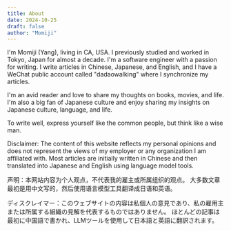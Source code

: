 ```yaml
---
title: About
date: 2024-10-25
draft: false
author: "Momiji"
---
```


I'm Momiji (Yang), living in CA, USA. I previously studied and worked in Tokyo, Japan for almost a decade. I'm a software engineer with a passion for writing. I write articles in Chinese, Japanese, and English, and I have a WeChat public account called "dadaowalking" where I synchronize my articles.

I'm an avid reader and love to share my thoughts on books, movies, and life. I'm also a big fan of Japanese culture and enjoy sharing my insights on Japanese culture, language, and life.

To write well, express yourself like the common people, but think like a wise man.

Disclaimer: The content of this website reflects my personal opinions and does not represent the views of my employer or any organization I am affiliated with. Most articles are initially written in Chinese and then translated into Japanese and English using language model tools.

声明：本网站内容为个人观点，不代表我的雇主或所属组织的观点。 大多数文章最初是用中文写的，然后使用语言模型工具翻译成日语和英语。

ディスクレイマー：このウェブサイトの内容は私個人の意見であり、私の雇用主または所属する組織の見解を代表するものではありません。 ほとんどの記事は最初に中国語で書かれ、LLMツールを使用して日本語と英語に翻訳されます。
